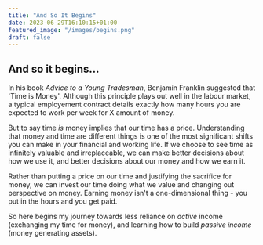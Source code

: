 ```yaml
---
title: "And So It Begins"
date: 2023-06-29T16:10:15+01:00
featured_image: "/images/begins.png"
draft: false
---
```


## And so it begins...

In his book _Advice to a Young Tradesman_, Benjamin Franklin suggested that 'Time is Money'. Although this principle plays out well in the labour market, a typical employement contract details exactly how many hours you are expected to work per week for X amount of money.

But to say time _is_ money implies that our time has a price. Understanding that money and time are different things is one of the most significant shifts you can make in your financial and working life. If we choose to see time as infinitely valuable and irreplaceable, we can make better decisions about how we use it, and better decisions about our money and how we earn it.

Rather than putting a price on our time and justifying the sacrifice for money, we can invest our time doing what we value and changing out perspective on money. Earning money isn't a one-dimensional thing - you put in the hours and you get paid.

So here begins my journey towards less reliance on _active_ income (exchanging my time for money), and learning how to build _passive income_ (money generating assets).
